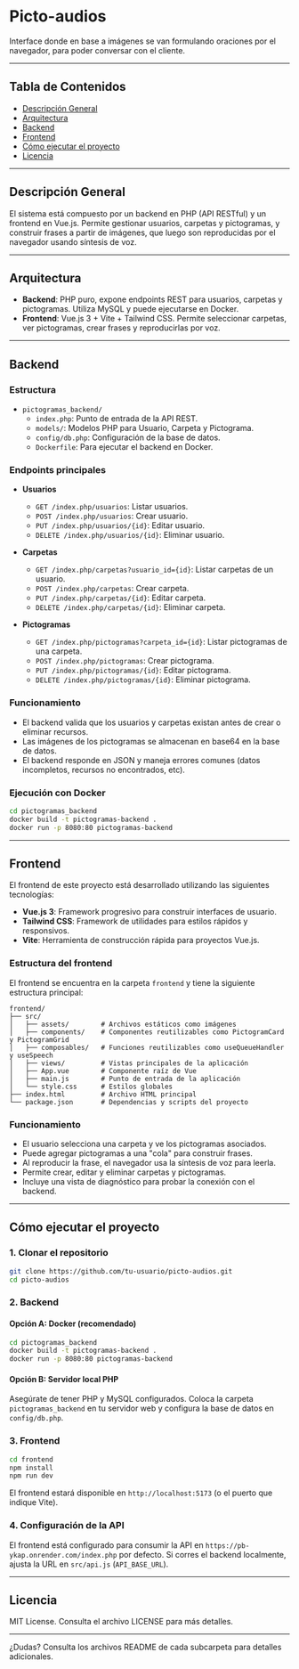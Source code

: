 # Picto-audios

Interface donde en base a imágenes se van formulando oraciones por el navegador, para poder conversar con el cliente.

---

## Tabla de Contenidos
- [Descripción General](#descripción-general)
- [Arquitectura](#arquitectura)
- [Backend](#backend)
- [Frontend](#frontend)
- [Cómo ejecutar el proyecto](#cómo-ejecutar-el-proyecto)
- [Licencia](#licencia)

---

## Descripción General

El sistema está compuesto por un backend en PHP (API RESTful) y un frontend en Vue.js. Permite gestionar usuarios, carpetas y pictogramas, y construir frases a partir de imágenes, que luego son reproducidas por el navegador usando síntesis de voz.

---

## Arquitectura

- **Backend**: PHP puro, expone endpoints REST para usuarios, carpetas y pictogramas. Utiliza MySQL y puede ejecutarse en Docker.
- **Frontend**: Vue.js 3 + Vite + Tailwind CSS. Permite seleccionar carpetas, ver pictogramas, crear frases y reproducirlas por voz.

---

## Backend

### Estructura

- `pictogramas_backend/`
  - `index.php`: Punto de entrada de la API REST.
  - `models/`: Modelos PHP para Usuario, Carpeta y Pictograma.
  - `config/db.php`: Configuración de la base de datos.
  - `Dockerfile`: Para ejecutar el backend en Docker.

### Endpoints principales

- **Usuarios**
  - `GET /index.php/usuarios`: Listar usuarios.
  - `POST /index.php/usuarios`: Crear usuario.
  - `PUT /index.php/usuarios/{id}`: Editar usuario.
  - `DELETE /index.php/usuarios/{id}`: Eliminar usuario.

- **Carpetas**
  - `GET /index.php/carpetas?usuario_id={id}`: Listar carpetas de un usuario.
  - `POST /index.php/carpetas`: Crear carpeta.
  - `PUT /index.php/carpetas/{id}`: Editar carpeta.
  - `DELETE /index.php/carpetas/{id}`: Eliminar carpeta.

- **Pictogramas**
  - `GET /index.php/pictogramas?carpeta_id={id}`: Listar pictogramas de una carpeta.
  - `POST /index.php/pictogramas`: Crear pictograma.
  - `PUT /index.php/pictogramas/{id}`: Editar pictograma.
  - `DELETE /index.php/pictogramas/{id}`: Eliminar pictograma.

### Funcionamiento

- El backend valida que los usuarios y carpetas existan antes de crear o eliminar recursos.
- Las imágenes de los pictogramas se almacenan en base64 en la base de datos.
- El backend responde en JSON y maneja errores comunes (datos incompletos, recursos no encontrados, etc).

### Ejecución con Docker

```bash
cd pictogramas_backend
docker build -t pictogramas-backend .
docker run -p 8080:80 pictogramas-backend
```

---

## Frontend

El frontend de este proyecto está desarrollado utilizando las siguientes tecnologías:

- **Vue.js 3**: Framework progresivo para construir interfaces de usuario.
- **Tailwind CSS**: Framework de utilidades para estilos rápidos y responsivos.
- **Vite**: Herramienta de construcción rápida para proyectos Vue.js.

### Estructura del frontend

El frontend se encuentra en la carpeta `frontend` y tiene la siguiente estructura principal:

```
frontend/
├── src/
│   ├── assets/        # Archivos estáticos como imágenes
│   ├── components/    # Componentes reutilizables como PictogramCard y PictogramGrid
│   ├── composables/   # Funciones reutilizables como useQueueHandler y useSpeech
│   ├── views/         # Vistas principales de la aplicación
│   ├── App.vue        # Componente raíz de Vue
│   ├── main.js        # Punto de entrada de la aplicación
│   └── style.css      # Estilos globales
├── index.html         # Archivo HTML principal
└── package.json       # Dependencias y scripts del proyecto
```

### Funcionamiento

- El usuario selecciona una carpeta y ve los pictogramas asociados.
- Puede agregar pictogramas a una "cola" para construir frases.
- Al reproducir la frase, el navegador usa la síntesis de voz para leerla.
- Permite crear, editar y eliminar carpetas y pictogramas.
- Incluye una vista de diagnóstico para probar la conexión con el backend.

---

## Cómo ejecutar el proyecto

### 1. Clonar el repositorio

```bash
git clone https://github.com/tu-usuario/picto-audios.git
cd picto-audios
```

### 2. Backend

#### Opción A: Docker (recomendado)

```bash
cd pictogramas_backend
docker build -t pictogramas-backend .
docker run -p 8080:80 pictogramas-backend
```

#### Opción B: Servidor local PHP

Asegúrate de tener PHP y MySQL configurados. Coloca la carpeta `pictogramas_backend` en tu servidor web y configura la base de datos en `config/db.php`.

### 3. Frontend

```bash
cd frontend
npm install
npm run dev
```

El frontend estará disponible en `http://localhost:5173` (o el puerto que indique Vite).

### 4. Configuración de la API

El frontend está configurado para consumir la API en `https://pb-ykap.onrender.com/index.php` por defecto. Si corres el backend localmente, ajusta la URL en `src/api.js` (`API_BASE_URL`).

---

## Licencia

MIT License. Consulta el archivo LICENSE para más detalles.

---

¿Dudas? Consulta los archivos README de cada subcarpeta para detalles adicionales.